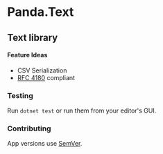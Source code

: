 # Panda.Text
## Text library

#### Feature Ideas
- CSV Serialization
- [RFC 4180](https://datatracker.ietf.org/doc/html/rfc4180) compliant

### Testing
Run `dotnet test` or run them from your editor's GUI.

### Contributing
App versions use [SemVer](https://semver.org/).
